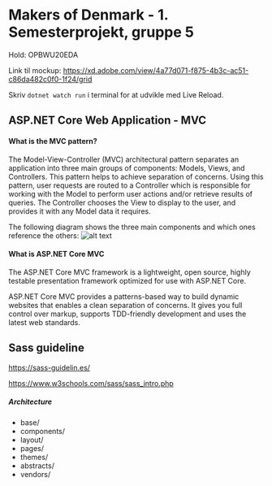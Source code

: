 # Makers of Denmark - 1. Semesterprojekt, gruppe 5
Hold: OPBWU20EDA

Link til mockup: https://xd.adobe.com/view/4a77d071-f875-4b3c-ac51-c86da482c0f0-1f24/grid

Skriv `dotnet watch run` i terminal for at udvikle med Live Reload.

## ASP.NET Core Web Application - MVC

#### What is the MVC pattern?

The Model-View-Controller (MVC) architectural pattern separates an application into three main groups of components: 
Models, Views, and Controllers. This pattern helps to achieve separation of concerns. Using this pattern, 
user requests are routed to a Controller which is responsible for working with the Model to perform user actions 
and/or retrieve results of queries. The Controller chooses the View to display to the user, and provides it with any Model data it requires.

The following diagram shows the three main components and which ones reference the others:
![alt text](https://docs.microsoft.com/en-us/aspnet/core/mvc/overview/_static/mvc.png?view=aspnetcore-5.0 "MVC")

#### What is ASP.NET Core MVC

The ASP.NET Core MVC framework is a lightweight, open source, highly testable presentation framework optimized for use with ASP.NET Core.

ASP.NET Core MVC provides a patterns-based way to build dynamic websites that enables a clean separation of concerns. 
It gives you full control over markup, supports TDD-friendly development and uses the latest web standards.

## Sass guideline
https://sass-guidelin.es/ 

https://www.w3schools.com/sass/sass_intro.php

##### Architecture

* base/
* components/
* layout/
* pages/
* themes/
* abstracts/
* vendors/

